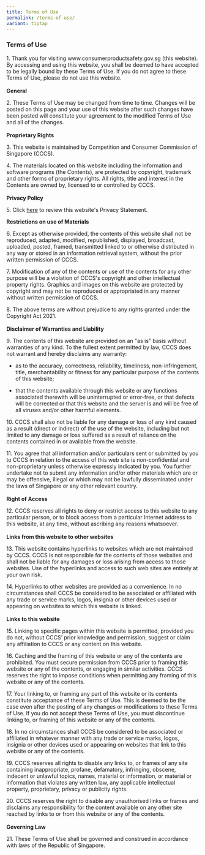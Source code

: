 ```yaml
---
title: Terms of Use
permalink: /terms-of-use/
variant: tiptap
---
```

<h3><strong>Terms of Use</strong></h3>
<p>1. Thank you for visiting <a rel="noopener noreferrer nofollow" target="_blank">www.consumerproductsafety.gov.sg</a> (this
website). By accessing and using this website, you shall be deemed to have
accepted to be legally bound by these Terms of Use. If you do not agree
to these Terms of Use, please do not use this website.
<br>
<br><strong>General</strong>
</p>
<p>2. These Terms of Use may be changed from time to time. Changes will be
posted on this page and your use of this website after such changes have
been posted will constitute your agreement to the modified Terms of Use
and all of the changes.
<br>
<br><strong>Proprietary Rights</strong>
</p>
<p>3. This website is maintained by Competition and Consumer Commission of
Singapore (CCCS).</p>
<p>4. The materials located on this website including the information and
software programs (the Contents), are protected by copyright, trademark
and other forms of proprietary rights. All rights, title and interest in
the Contents are owned by, licensed to or controlled by CCCS.
<br>
<br><strong>Privacy Policy</strong>
</p>
<p>5.&nbsp;Click <a href="https://www.consumerproductsafety.gov.sg/privacy/" rel="noopener noreferrer nofollow" target="_blank">here</a> to
review this website's Privacy Statement.</p>
<p><strong>Restrictions on use of Materials</strong>
</p>
<p>6. Except as otherwise provided, the contents of this website shall not
be reproduced, adapted, modified, republished, displayed, broadcast, uploaded,
posted, framed, transmitted linked to or otherwise distributed in any way
or stored in an information retrieval system, without the prior written
permission of CCCS.</p>
<p>7. Modification of any of the contents or use of the contents for any
other purpose will be a violation of CCCS's copyright and other intellectual
property rights. Graphics and images on this website are protected by copyright
and may not be reproduced or appropriated in any manner without written
permission of CCCS.</p>
<p>8. The above terms are without prejudice to any rights granted under the
Copyright Act 2021.
<br>
<br><strong>Disclaimer of Warranties and Liability</strong>
</p>
<p>9. The contents of this website are provided on an "as is" basis without
warranties of any kind. To the fullest extent permitted by law, CCCS does
not warrant and hereby disclaims any warranty:</p>
<ul data-tight="true" class="tight">
<li>
<p>as to the accuracy, correctness, reliability, timeliness, non-infringement,
title, merchantability or fitness for any particular purpose of the contents
of this website;</p>
</li>
<li>
<p>that the contents available through this website or any functions associated
therewith will be uninterrupted or error-free, or that defects will be
corrected or that this website and the server is and will be free of all
viruses and/or other harmful elements.</p>
</li>
</ul>
<p>10. CCCS shall also not be liable for any damage or loss of any kind caused
as a result (direct or indirect) of the use of the website, including but
not limited to any damage or loss suffered as a result of reliance on the
contents contained in or available from the website.</p>
<p>11. You agree that all information and/or particulars sent or submitted
by you to CCCS in relation to the access of this web site is non-confidential
and non-proprietary unless otherwise expressly indicated by you. You further
undertake not to submit any information and/or other materials which are
or may be offensive, illegal or which may not be lawfully disseminated
under the laws of Singapore or any other relevant country.
<br>
<br><strong>Right of Access</strong>
</p>
<p>12. CCCS reserves all rights to deny or restrict access to this website
to any particular person, or to block access from a particular Internet
address to this website, at any time, without ascribing any reasons whatsoever.
<br>
<br><strong>Links from this website to other websites</strong>
</p>
<p>13. This website contains hyperlinks to websites which are not maintained
by CCCS. CCCS is not responsible for the contents of those websites and
shall not be liable for any damages or loss arising from access to those
websites. Use of the hyperlinks and access to such web sites are entirely
at your own risk.</p>
<p>14. Hyperlinks to other websites are provided as a convenience. In no
circumstances shall CCCS be considered to be associated or affiliated with
any trade or service marks, logos, insignia or other devices used or appearing
on websites to which this website is linked.
<br>
<br><strong>Links to this website</strong>
</p>
<p>15. Linking to specific pages within this website is permitted, provided
you do not, without CCCS’ prior knowledge and permission, suggest or claim
any affiliation to CCCS or any content on this website.</p>
<p>16. Caching and the framing of this website or any of the contents are
prohibited. You must secure permission from CCCS prior to framing this
website or any of the contents, or engaging in similar activities. CCCS
reserves the right to impose conditions when permitting any framing of
this website or any of the contents.</p>
<p>17. Your linking to, or framing any part of this website or its contents
constitute acceptance of these Terms of Use. This is deemed to be the case
even after the posting of any changes or modifications to these Terms of
Use. If you do not accept these Terms of Use, you must discontinue linking
to, or framing of this website or any of the contents.</p>
<p>18. In no circumstances shall CCCS be considered to be associated or affiliated
in whatever manner with any trade or service marks, logos, insignia or
other devices used or appearing on websites that link to this website or
any of the contents.</p>
<p>19. CCCS reserves all rights to disable any links to, or frames of any
site containing inappropriate, profane, defamatory, infringing, obscene,
indecent or unlawful topics, names, material or information, or material
or information that violates any written law, any applicable intellectual
property, proprietary, privacy or publicity rights.</p>
<p>20. CCCS reserves the right to disable any unauthorised links or frames
and disclaims any responsibility for the content available on any other
site reached by links to or from this website or any of the contents.
<br>
<br><strong>Governing Law</strong>
</p>
<p>21. These Terms of Use shall be governed and construed in accordance with
laws of the Republic of Singapore.</p>
